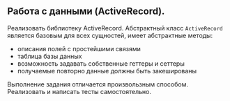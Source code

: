 ## Работа с данными (ActiveRecord).

Реализовать библиотеку ActiveRecord.
Абстрактный класс `ActiveRecord` является базовым для всех сущностей, имеет абстрактные методы:
* описания полей с простейшими связями
* таблица базы данных
* возможность задавать собственные геттеры и сеттеры
* получаемые повторно данные должны быть закешированы

Выполнение задания отличается произвользным способом. Реализовать и написать тесты самостоятельно.